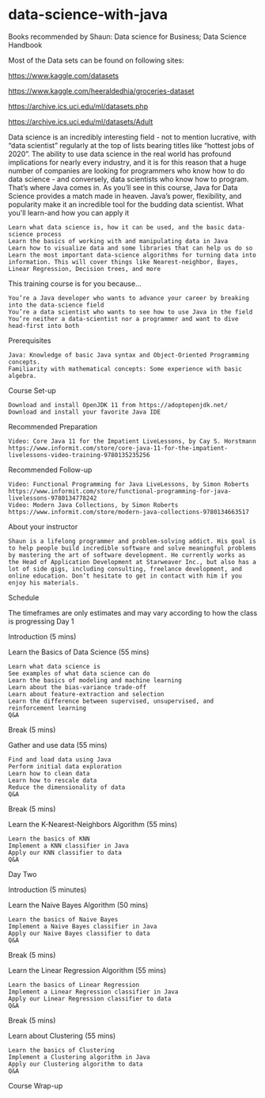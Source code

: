 # data-science-with-java

Books recommended by Shaun:
Data science for Business;
Data Science Handbook


Most of the Data sets can be found on following sites:

https://www.kaggle.com/datasets

https://www.kaggle.com/heeraldedhia/groceries-dataset

https://archive.ics.uci.edu/ml/datasets.php

https://archive.ics.uci.edu/ml/datasets/Adult


Data science is an incredibly interesting field - not to mention lucrative, with “data scientist” regularly at the top of lists bearing titles like “hottest jobs of 2020”. The ability to use data science in the real world has profound implications for nearly every industry, and it is for this reason that a huge number of companies are looking for programmers who know how to do data science - and conversely, data scientists who know how to program. That’s where Java comes in. As you’ll see in this course, Java for Data Science provides a match made in heaven. Java’s power, flexibility, and popularity make it an incredible tool for the budding data scientist.
What you'll learn-and how you can apply it

    Learn what data science is, how it can be used, and the basic data-science process
    Learn the basics of working with and manipulating data in Java
    Learn how to visualize data and some libraries that can help us do so
    Learn the most important data-science algorithms for turning data into information. This will cover things like Nearest-neighbor, Bayes, Linear Regression, Decision trees, and more

This training course is for you because...

    You’re a Java developer who wants to advance your career by breaking into the data-science field
    You’re a data scientist who wants to see how to use Java in the field
    You’re neither a data-scientist nor a programmer and want to dive head-first into both

Prerequisites

    Java: Knowledge of basic Java syntax and Object-Oriented Programming concepts.
    Familiarity with mathematical concepts: Some experience with basic algebra.

Course Set-up

    Download and install OpenJDK 11 from https://adoptopenjdk.net/
    Download and install your favorite Java IDE

Recommended Preparation

    Video: Core Java 11 for the Impatient LiveLessons, by Cay S. Horstmann https://www.informit.com/store/core-java-11-for-the-impatient-livelessons-video-training-9780135235256

Recommended Follow-up

    Video: Functional Programming for Java LiveLessons, by Simon Roberts https://www.informit.com/store/functional-programming-for-java-livelessons-9780134778242
    Video: Modern Java Collections, by Simon Roberts https://www.informit.com/store/modern-java-collections-9780134663517

About your instructor

    Shaun is a lifelong programmer and problem-solving addict. His goal is to help people build incredible software and solve meaningful problems by mastering the art of software development. He currently works as the Head of Application Development at Starweaver Inc., but also has a lot of side gigs, including consulting, freelance development, and online education. Don’t hesitate to get in contact with him if you enjoy his materials.

Schedule

The timeframes are only estimates and may vary according to how the class is progressing
Day 1

Introduction (5 mins)

Learn the Basics of Data Science (55 mins)

    Learn what data science is
    See examples of what data science can do
    Learn the basics of modeling and machine learning
    Learn about the bias-variance trade-off
    Learn about feature-extraction and selection
    Learn the difference between supervised, unsupervised, and reinforcement learning
    Q&A

Break (5 mins)

Gather and use data (55 mins)

    Find and load data using Java
    Perform initial data exploration
    Learn how to clean data
    Learn how to rescale data
    Reduce the dimensionality of data
    Q&A

Break (5 mins)

Learn the K-Nearest-Neighbors Algorithm (55 mins)

    Learn the basics of KNN
    Implement a KNN classifier in Java
    Apply our KNN classifier to data
    Q&A

Day Two

Introduction (5 minutes)

Learn the Naive Bayes Algorithm (50 mins)

    Learn the basics of Naive Bayes
    Implement a Naive Bayes classifier in Java
    Apply our Naive Bayes classifier to data
    Q&A

Break (5 mins)

Learn the Linear Regression Algorithm (55 mins)

    Learn the basics of Linear Regression
    Implement a Linear Regression classifier in Java
    Apply our Linear Regression classifier to data
    Q&A

Break (5 mins)

Learn about Clustering (55 mins)

    Learn the basics of Clustering
    Implement a Clustering algorithm in Java
    Apply our Clustering algorithm to data
    Q&A

Course Wrap-up
